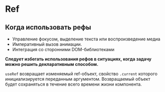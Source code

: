 # Ref

## Когда использовать рефы

- Управление фокусом, выделение текста или воспроизведение медиа
- Императивный вызов анимации.
- Интеграция со сторонними DOM-библиотеками

**Следует избегать использования рефов в ситуациях, когда задачу можно решить декларативным способом.**

`useRef` возвращает изменяемый ref-объект, свойство `.current` которого инициализируется переданным аргументом.
Возвращаемый объект будет сохраняться в течение всего времени жизни компонента.

